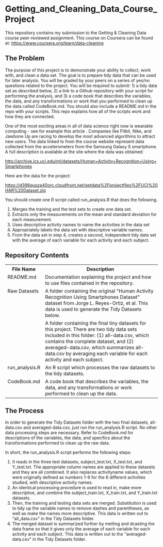 # Getting_and_Cleaning_Data_Course_Project
This repository contains my submission to the Getting & Cleaning Data course peer-reviewed assignment. This course on Coursera can be found at: https://www.coursera.org/learn/data-cleaning

## The Problem
The purpose of this project is to demonstrate your ability to collect, work with, and clean a data set. The goal is to prepare tidy data that can be used for later analysis. You will be graded by your peers on a series of yes/no questions related to the project. You will be required to submit: 1) a tidy data set as described below, 2) a link to a Github repository with your script for performing the analysis, and 3) a code book that describes the variables, the data, and any transformations or work that you performed to clean up the data called CodeBook.md. You should also include a README.md in the repo with your scripts. This repo explains how all of the scripts work and how they are connected.

One of the most exciting areas in all of data science right now is wearable computing - see for example this article . Companies like Fitbit, Nike, and Jawbone Up are racing to develop the most advanced algorithms to attract new users. The data linked to from the course website represent data collected from the accelerometers from the Samsung Galaxy S smartphone. A full description is available at the site where the data was obtained:

http://archive.ics.uci.edu/ml/datasets/Human+Activity+Recognition+Using+Smartphones

Here are the data for the project:

https://d396qusza40orc.cloudfront.net/getdata%2Fprojectfiles%2FUCI%20HAR%20Dataset.zip

You should create one R script called run_analysis.R that does the following.

1. Merges the training and the test sets to create one data set.
2. Extracts only the measurements on the mean and standard deviation for each measurement.
3. Uses descriptive activity names to name the activities in the data set
4. Appropriately labels the data set with descriptive variable names.
5. From the data set in step 4, creates a second, independent tidy data set with the average of each variable for each activity and each subject.

## Repository Contents
<table>
<tr><th>File Name</th><th>Description</th></tr>
<tr><td valign=top>README.md</td><td>Documentation explaining the project and how to use files contained in the repository.</td></tr>
<tr><td valign=top>Raw Datasets</td><td>A folder containing the original "Human Activity Recognition Using Smartphones Dataset" dataset from Jorge L. Reyes-Ortiz, et al. This data is used to generate the Tidy Datasets below.</td></tr>
<tr><td valign=top><Tidy Datasets/td><td>A folder containing the final tiny datasets for this project. There are two tidy data sets included in this folder: (1) all-data.csv, which contains the complete dataset, and (2) averaged-data.csv, which summarizes all-data.csv by averaging each variable for each activity and each subject.</td></tr>
<tr><td valign=top>run_analysis.R</td><td>An R script which processes the raw datasets to the tidy datasets.</td></tr>
<tr><td valign=top>CodeBook.md</td><td>A code book that describes the variables, the data, and any transformations or work performed to clean up the data.</td></tr>
</table> 

## The Process
In order to generate the Tidy Datasets folder with the two final datasets, all-data.csv and averaged-data.csv, just run the run_analysis.R script. No other data processing steps are necessary. Refer to CodeBook.md for descriptions of the variables, the data, and specifics about the transformations performed to clean up the raw data.

In short, the run_analysis.R script performs the following steps:
1. It reads in the three test datasets, subject_test.txt, X_test.txt, and Y_test.txt. The appropriate column names are applied to these datasets and they are all combined. It also replaces activityname values, which were originally defined as numbers 1-6 for the 6 different activities studied, with descriptive activity names.
2. An identical processing procedure is used to read in, make more descriptive, and combine the subject_train.txt, X_train.txt, and Y_train.txt datasets.
3. Then, the training and testing data sets are merged. Substitution is used to tidy up the variable names to remove dashes and parentheses, as well as make the names more descriptive. This data is written out to "all_data.csv" in the Tidy Datasets folder.
4. The merged dataset is summarized further by melting and dcasting the data frame so that it gives only the average of each variable for each activity and each subject. This data is written out to the "averaged-data.csv" in the Tidy Datasets folder. 
